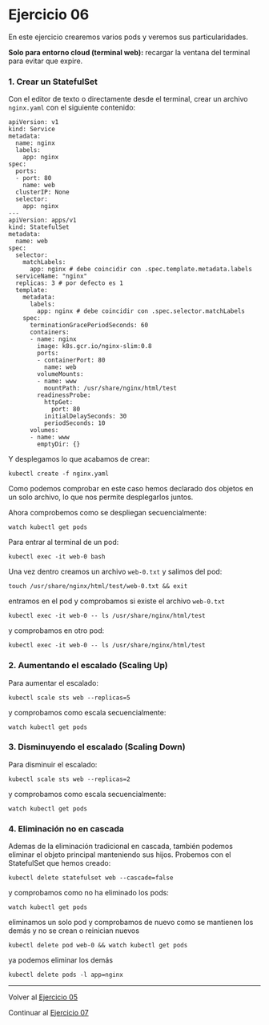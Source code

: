 # Ejercicio 06

En este ejercicio crearemos varios pods y veremos sus particularidades.

**Solo para entorno cloud (terminal web):** recargar la ventana del terminal para evitar que expire.

### 1. Crear un StatefulSet

Con el editor de texto o directamente desde el terminal, crear un archivo `nginx.yaml` con el siguiente contenido:
```
apiVersion: v1
kind: Service
metadata:
  name: nginx
  labels:
    app: nginx
spec:
  ports:
  - port: 80
    name: web
  clusterIP: None
  selector:
    app: nginx
---
apiVersion: apps/v1
kind: StatefulSet
metadata:
  name: web
spec:
  selector:
    matchLabels:
      app: nginx # debe coincidir con .spec.template.metadata.labels
  serviceName: "nginx"
  replicas: 3 # por defecto es 1
  template:
    metadata:
      labels:
        app: nginx # debe coincidir con .spec.selector.matchLabels
    spec:
      terminationGracePeriodSeconds: 60
      containers:
      - name: nginx
        image: k8s.gcr.io/nginx-slim:0.8
        ports:
        - containerPort: 80
          name: web
        volumeMounts:
        - name: www
          mountPath: /usr/share/nginx/html/test
        readinessProbe:
          httpGet:
            port: 80
          initialDelaySeconds: 30
          periodSeconds: 10
      volumes:
      - name: www
        emptyDir: {}
```
Y desplegamos lo que acabamos de crear:
```
kubectl create -f nginx.yaml
```
Como podemos comprobar en este caso hemos declarado dos objetos en un solo archivo, lo que nos permite desplegarlos juntos.

Ahora comprobemos como se despliegan secuencialmente:
```
watch kubectl get pods
```
Para entrar al terminal de un pod:
```
kubectl exec -it web-0 bash
```
Una vez dentro creamos un archivo `web-0.txt` y salimos del pod:
```
touch /usr/share/nginx/html/test/web-0.txt && exit
```
entramos en el pod y comprobamos si existe el archivo `web-0.txt`
```
kubectl exec -it web-0 -- ls /usr/share/nginx/html/test
```
y comprobamos en otro pod:
```
kubectl exec -it web-0 -- ls /usr/share/nginx/html/test
```

### 2. Aumentando el escalado (Scaling Up)

Para aumentar el escalado:
```
kubectl scale sts web --replicas=5
```
y comprobamos como escala secuencialmente:
```
watch kubectl get pods
```

### 3. Disminuyendo el escalado (Scaling Down)

Para disminuir el escalado:
```
kubectl scale sts web --replicas=2
```
y comprobamos como escala secuencialmente:
```
watch kubectl get pods
```

### 4. Eliminación no en cascada

Ademas de la eliminación tradicional en cascada, también podemos eliminar el objeto principal manteniendo sus hijos. Probemos con el StatefulSet que hemos creado:
```
kubectl delete statefulset web --cascade=false
```
y comprobamos como no ha eliminado los pods:
```
watch kubectl get pods
```
eliminamos un solo pod y comprobamos de nuevo como se mantienen los demás y no se crean o reinician nuevos
```
kubectl delete pod web-0 && watch kubectl get pods
```
ya podemos eliminar los demás
```
kubectl delete pods -l app=nginx
```

---


Volver al [Ejercicio 05](../05%20ReplicaSets/README.md)

Continuar al [Ejercicio 07](../07%20Volumes/README.md)